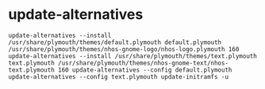 # update-alternatives

`update-alternatives --install /usr/share/plymouth/themes/default.plymouth default.plymouth /usr/share/plymouth/themes/nhos-gnome-logo/nhos-logo.plymouth 160
update-alternatives --install /usr/share/plymouth/themes/text.plymouth text.plymouth /usr/share/plymouth/themes/nhos-gnome-text/nhos-text.plymouth 160
update-alternatives --config default.plymouth
update-alternatives --config text.plymouth
update-initramfs -u
`
